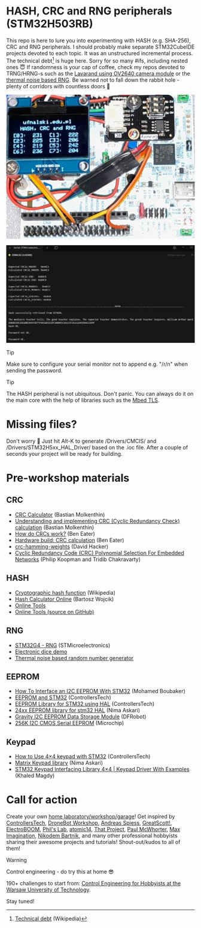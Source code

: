 # HASH, CRC and RNG peripherals (STM32H503RB)
This repo is here to lure you into experimenting with HASH (e.g. SHA-256), CRC and RNG peripherals. I should probably make separate STM32CubeIDE projects devoted to each topic. It was an unstructured incremental process. The technical debt[^1] is huge here. Sorry for so many #ifs, including nested ones :innocent: If randomness is your cap of coffee, check my repos devoted to TRNG/HRNG-s such as the [Lavarand using OV2640 camera module](https://github.com/ufnalski/ov2640_lavarand_h743zi2) or the [thermal noise based RNG](https://github.com/ufnalski/hx711_thermal_noise_rng_g431kb). Be warned not to fall down the rabbit hole - plenty of corridors with countless doors :door:

[^1]: [Technical debt](https://en.wikipedia.org/wiki/Technical_debt) (Wikipedia)

![HASH, CRC and RNG in action](/Assets/Images/hash_crc_rng_in_action.jpg)

![CRC and HASH in serial terminal](/Assets/Images/uart_debug_output.JPG)

> [!TIP]
> Make sure to configure your serial monitor not to append e.g. "/r/n" when sending the password.

> [!TIP]
> The HASH peripheral is not ubiquitous. Don't panic. You can always do it on the main core with the help of libraries such as the [Mbed TLS](https://github.com/Mbed-TLS/mbedtls).

# Missing files?
Don't worry :slightly_smiling_face: Just hit Alt-K to generate /Drivers/CMCIS/ and /Drivers/STM32H5xx_HAL_Driver/ based on the .ioc file. After a couple of seconds your project will be ready for building.

# Pre-workshop materials
## CRC
* [CRC Calculator](https://www.sunshine2k.de/coding/javascript/crc/crc_js.html) (Bastian Molkenthin)
* [Understanding and implementing CRC (Cyclic Redundancy Check) calculation](https://www.sunshine2k.de/articles/coding/crc/understanding_crc.html) (Bastian Molkenthin)
* [How do CRCs work?](https://www.youtube.com/watch?v=izG7qT0EpBw) (Ben Eater)
* [Hardware build: CRC calculation](https://www.youtube.com/watch?v=sNkERQlK8j8) (Ben Eater)
* [crc-hamming-weights](https://github.com/dmhacker/crc-hamming-weights) (David Hacker)
* [Cyclic Redundancy Code (CRC) Polynomial Selection For Embedded Networks](https://users.ece.cmu.edu/~koopman/roses/dsn04/koopman04_crc_poly_embedded.pdf) (Philip Koopman and Tridib Chakravarty)

## HASH
* [Cryptographic hash function](https://en.m.wikipedia.org/wiki/Cryptographic_hash_function) (Wikipedia)
* [Hash Calculator Online](https://www.pelock.com/products/hash-calculator) (Bartosz Wojcik)
* [Online Tools](https://emn178.github.io/online-tools/)
* [Online Tools (source on GitHub)](https://github.com/emn178/online-tools)

## RNG
* [STM32G4 - RNG](https://www.st.com/content/ccc/resource/training/technical/product_training/group0/22/32/23/22/be/bc/46/5a/STM32G4-Security-Random_Number_Generator_RNG/files/STM32G4-Security-Random_Number_Generator_RNG.pdf/_jcr_content/translations/en.STM32G4-Security-Random_Number_Generator_RNG.pdf) (STMicroelectronics)
* [Electronic dice demo](https://github.com/ufnalski/roll_a_die_with_charlie_l432kc)
* [Thermal noise based random number generator](https://github.com/ufnalski/hx711_thermal_noise_rng_g431kb)

## EEPROM
* [How To Interface an I2C EEPROM With STM32](https://embeddedprojects101.com/how-to-interface-an-i2c-eeprom-with-stm32/) (Mohamed Boubaker)
* [EEPROM and STM32](https://controllerstech.com/eeprom-and-stm32/) (ControllersTech)
* [EEPROM Library for STM32 using HAL](https://github.com/controllerstech/STM32/tree/master/EEPROM_STM32) (ControllersTech)
* [24xx EEPROM library for stm32 HAL](https://github.com/nimaltd/ee24) (Nima Askari)
* [Gravity I2C EEPROM Data Storage Module](https://wiki.dfrobot.com/Gravity__I2C_EEPROM_Data_Storage_Module_SKU__DFR0117) (DFRobot)
* [256K I2C CMOS Serial EEPROM](https://ww1.microchip.com/downloads/en/DeviceDoc/24AA256-24LC256-24FC256-Data-Sheet-20001203V.pdf) (Microchip)

## Keypad
* [How to Use 4×4 keypad with STM32](https://controllerstech.com/use-4x4-keypad-with-stm32/) (ControllersTech)
* [Matrix Keypad library](https://github.com/nimaltd/KeyPad) (Nima Askari)
* [STM32 Keypad Interfacing Library 4×4 | Keypad Driver With Examples](https://deepbluembedded.com/stm32-keypad-interfacing-library/) (Khaled Magdy)

# Call for action
Create your own [home laboratory/workshop/garage](http://ufnalski.edu.pl/control_engineering_for_hobbyists/2024_dzien_popularyzacji_matematyki/Dzien_Popularyzacji_Matematyki_2024.pdf)! Get inspired by [ControllersTech](https://www.youtube.com/@ControllersTech), [DroneBot Workshop](https://www.youtube.com/@Dronebotworkshop), [Andreas Spiess](https://www.youtube.com/@AndreasSpiess), [GreatScott!](https://www.youtube.com/@greatscottlab), [ElectroBOOM](https://www.youtube.com/@ElectroBOOM), [Phil's Lab](https://www.youtube.com/@PhilsLab), [atomic14](https://www.youtube.com/@atomic14), [That Project](https://www.youtube.com/@ThatProject), [Paul McWhorter](https://www.youtube.com/@paulmcwhorter), [Max Imagination](https://www.youtube.com/@MaxImagination), [Nikodem Bartnik](https://www.youtube.com/@nikodembartnik), and many other professional hobbyists sharing their awesome projects and tutorials! Shout-out/kudos to all of them!

> [!WARNING]
> Control engineering - do try this at home :sunglasses:

190+ challenges to start from: [Control Engineering for Hobbyists at the Warsaw University of Technology](http://ufnalski.edu.pl/control_engineering_for_hobbyists/Control_Engineering_for_Hobbyists_list_of_challenges.pdf).

Stay tuned!
